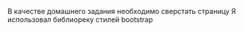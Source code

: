 В качестве домашнего задания необходимо сверстать страницу
Я использовал библиореку стилей bootstrap
